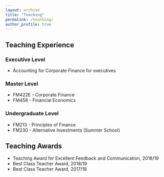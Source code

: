 ```yaml
---
layout: archive
title: "Teaching"
permalink: /teaching/
author_profile: true
---
```


## Teaching Experience

### Executive Level

- Accounting for Corporate Finance for executives

### Master Level

- FM422E - Corporate Finance
- FM458 - Financial Economics

### Undergraduate Level

- FM213 - Principles of Finance
- FM230 - Alternative Investments (Summer School)

## Teaching Awards

- Teaching Award for Excellent Feedback and Communication, 2018/19
- Best Class Teacher Award, 2018/19
- Best Class Teacher Award, 2017/18

